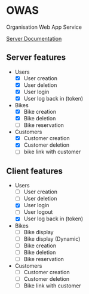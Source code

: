 # OWAS
Organisation Web App Service


[Server Documentation](docs/server/server.md)

## Server features

- Users
    - [x] User creation
    - [x] User deletion
    - [x] User login
    - [x] User log back in (token)
- Bikes
    - [x] Bike creation
    - [x] Bike deletion
    - [ ] Bike reservation
- Customers
    - [x] Customer creation
    - [x] Customer deletion
    - [ ] bike link with customer

## Client features
- Users
    - [ ] User creation
    - [ ] User deletion
    - [x] User login
    - [ ] User logout
    - [x] User log back in (token)
- Bikes
    - [ ] Bike display
    - [ ] Bike display (Dynamic)
    - [ ] Bike creation
    - [ ] Bike deletion
    - [ ] Bike reservation
- Customers
    - [ ] Customer creation
    - [ ] Customer deletion
    - [ ] Bike link with customer
